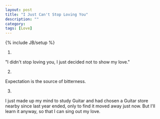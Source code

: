 ```yaml
---
layout: post
title: "I Just Can't Stop Loving You"
description: ""
category: 
tags: [Love]
---
```

{% include JB/setup %}

1.
"I didn't stop loving you, I just decided not to show my love."

2.
Expectation is the source of bitterness.

3.
I just made up my mind to study Guitar and had chosen a Guitar store nearby since last year ended, only to find it moved away just now. But I'll learn it anyway, so that I can sing out my love.